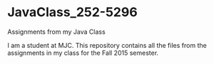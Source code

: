 # JavaClass_252-5296
Assignments from my Java Class

I am a student at MJC. This repository contains all the files from the assignments in my class for the Fall 2015 semester.
